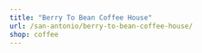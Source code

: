 ```yaml
---
title: "Berry To Bean Coffee House"
url: /san-antonio/berry-to-bean-coffee-house/
shop: coffee
---
```

